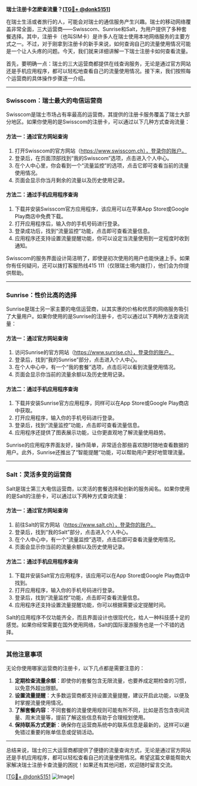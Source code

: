 **瑞士注册卡怎麽查流量？[[TG💪+ @donk5151](https://t.me/s/donk5151)]**

在瑞士生活或者旅行的人，可能会对瑞士的通信服务产生兴趣。瑞士的移动网络覆盖非常全面，三大运营商——Swisscom、Sunrise和Salt，为用户提供了多种套餐选择。其中，注册卡（也叫SIM卡）是许多人在瑞士使用本地网络服务的主要方式之一。不过，对于刚拿到注册卡的新手来说，如何查询自己的流量使用情况可能是一个让人头疼的问题。今天，我们就来详细讲解一下瑞士注册卡如何查看流量。

首先，要明确一点：瑞士的三大运营商都提供在线查询服务，无论是通过官方网站还是手机应用程序，都可以轻松地查看自己的流量使用情况。接下来，我们按照每个运营商的具体操作步骤逐一介绍。

---

### Swisscom：瑞士最大的电信运营商

Swisscom是瑞士市场占有率最高的运营商，其提供的注册卡服务覆盖了瑞士大部分地区。如果你使用的是Swisscom的注册卡，可以通过以下几种方式查询流量：

#### 方法一：通过官方网站查询
1. 打开Swisscom的官方网站（https://www.swisscom.ch），登录你的账户。
2. 登录后，在页面顶部找到“我的Swisscom”选项，点击进入个人中心。
3. 在个人中心里，你会看到一个“流量监控”的选项，点击它即可查看当前的流量使用情况。
4. 页面会显示你当月剩余的流量以及历史使用记录。

#### 方法二：通过手机应用程序查询
1. 下载并安装Swisscom官方应用程序，该应用可以在苹果App Store或Google Play商店中免费下载。
2. 打开应用程序后，输入你的手机号码进行登录。
3. 登录成功后，找到“流量监控”功能，点击即可查看流量信息。
4. 应用程序还支持设置流量提醒功能，你可以设定当流量使用到一定程度时收到通知。

Swisscom的服务界面设计简洁明了，即使是初次使用的用户也能快速上手。如果你有任何疑问，还可以拨打客服热线415 111（仅限瑞士境内拨打），他们会为你提供帮助。

---

### Sunrise：性价比高的选择

Sunrise是瑞士另一家主要的电信运营商，以其实惠的价格和优质的网络服务吸引了大量用户。如果你使用的是Sunrise的注册卡，也可以通过以下两种方法查询流量：

#### 方法一：通过官方网站查询
1. 访问Sunrise的官方网站（https://www.sunrise.ch），登录你的账户。
2. 登录后，找到“我的Sunrise”部分，点击进入个人中心。
3. 在个人中心中，有一个“我的套餐”选项，点击后可以看到流量使用情况。
4. 页面会显示你当前的流量余额以及历史使用记录。

#### 方法二：通过手机应用程序查询
1. 下载并安装Sunrise官方应用程序，同样可以在App Store或Google Play商店中获取。
2. 打开应用程序，输入你的手机号码进行登录。
3. 登录后，找到“流量监控”功能，点击即可查看流量信息。
4. 应用程序还提供了图表展示功能，让你更直观地了解流量使用趋势。

Sunrise的应用程序界面友好，操作简单，非常适合那些喜欢随时随地查看数据的用户。此外，Sunrise还推出了“智能提醒”功能，可以帮助用户更好地管理流量。

---

### Salt：灵活多变的运营商

Salt是瑞士第三大电信运营商，以灵活的套餐选择和创新的服务闻名。如果你使用的是Salt的注册卡，可以通过以下两种方式查询流量：

#### 方法一：通过官方网站查询
1. 前往Salt的官方网站（https://www.salt.ch），登录你的账户。
2. 登录后，找到“我的Salt”部分，点击进入个人中心。
3. 在个人中心中，有一个“流量监控”选项，点击后即可查看流量使用情况。
4. 页面会显示你当前的流量余额以及历史使用记录。

#### 方法二：通过手机应用程序查询
1. 下载并安装Salt官方应用程序，该应用可以在App Store或Google Play商店中找到。
2. 打开应用程序，输入你的手机号码进行登录。
3. 登录后，找到“流量监控”功能，点击即可查看流量信息。
4. 应用程序还支持设置流量提醒功能，你可以根据需要设定提醒时间。

Salt的应用程序不仅功能齐全，而且界面设计也很现代化，给人一种科技感十足的感觉。如果你经常需要在国外使用网络，Salt的国际漫游服务也是一个不错的选择。

---

### 其他注意事项

无论你使用哪家运营商的注册卡，以下几点都是需要注意的：

1. **定期检查流量余额**：即使你的套餐包含无限流量，也要养成定期检查的习惯，以免意外超出限额。
2. **设置流量提醒**：大多数运营商都支持设置流量提醒，建议开启此功能，以便及时掌握流量使用情况。
3. **了解套餐内容**：不同套餐的流量使用规则可能有所不同，比如是否包含夜间流量、周末流量等，提前了解这些信息有助于合理规划使用。
4. **保持联系方式更新**：确保你在运营商系统中的联系信息是最新的，这样可以避免错过重要的账单信息或促销活动。

---

总结来说，瑞士的三大运营商都提供了便捷的流量查询方式，无论是通过官方网站还是手机应用程序，都可以轻松查看自己的流量使用情况。希望这篇文章能帮助大家解决瑞士注册卡查流量的困扰！如果还有其他问题，欢迎随时留言交流。

[[TG💪+ @donk5151](https://t.me/s/donk5151) ![Image](https://i.postimg.cc/rwNCRYN7/Snipaste-2025-04-30-17-27-05.png)]